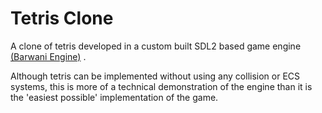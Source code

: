 # Tetris Clone
A clone of tetris developed in a custom built SDL2 based game engine [(Barwani Engine)](https://github.com/barrwani/BarwaniEngine)  . 

Although tetris can be implemented without using any collision or ECS systems, this is more of a technical demonstration of the engine than it is the 'easiest possible' implementation of the game.
